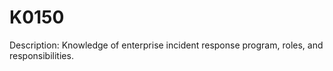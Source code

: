 # K0150
Description: Knowledge of enterprise incident response program, roles, and responsibilities.
